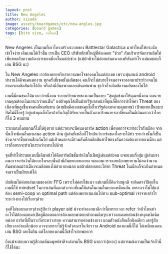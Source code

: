 ```yaml
---
layout: post
title: New Angeles
author: sisada
image: assets/boardgames/etc/new-angles.jpg
categories: [board games]
tags: [bite size, กบโอเค]
---
```


New Angeles เป็นเกมที่เอาโครงสร้างระบบของ Battlestar Galactica มาทำใหม่ให้กระฉับ เข้าใจง่าย เดินเกมได้เร็วขึ้น เราเป็น CEO บริษัทยักษ์ใหญ่ที่ต้องคอย "ช่วย" กันบริหารจัดการผลิตให้เพียงพอกับความต้องการของเมืองในแต่ล่ะช่วง (แม้ปกติจะไม่ค่อยเล่นแนวอเมริกันเท่าไร แต่ผมชอบก็เล่น BSG นะ)

ใน New Angeles เราต้องคอยบริหารความพอใจของคนในแต่ล่ะเขต เพราะหุ่นยนต์ android ทำงานได้ดีจนคนตกงาน ทุกครั้งที่เขตนั้นผลิตของ คนก็จะไม่สบายใจจนอาจจะออกมาประท้วงจนไม่สามารถผลิตสินค้าได้อีก หรือถ้ามีอันธพาลคอยเดินเพ่นพ่าน ธุรกิจก็จะติดขัดจนผลิตของไม่ได้

เกมนี้มีคนชนะได้มากกว่าหนึ่งคน ระบบเป้าหมายของเกมเป็นแบบ "สุ่มคู่แข่งมาให้คุณหนึ่งคน ตอนจบเกมคุณต้องเงินเยอะกว่าคนนั้น" แต่ถ้าคุณได้เป็นฝ่ายรัฐบาลหน้าที่คุณก็คือการทำให้ค่า Threat ของเมืองเพิ่มสูงขึ้นจนคนอื่นแพ้แทน (ตามธีมคือเอกชนคุมไม่ไหวรัฐต้องมาควบคุมแทน) เป้าหมายเป็นแบบปิดไม่มีใครรู้ว่าคู่แข่งคุณคือใครถ้าบังเอิญได้รับแจกเป็นตัวเองเป้าหมายจะเปลี่ยนเป็นมีเงินมากกว่าใครก็ได้ 3 คนแทน

ระบบเกมโดยแกนก็ไม่ได้ยุ่งยาก แต่ล่ะรอบจะมีคนลงการ์ด action เพื่อบอกว่าจะทำอะไรกับเมือง จากนั้นก็จะมีคนอื่นมาเสนอ action ค้าน ผู้เล่นที่เหลือก็โว้ทกันว่าการ์ดของใครจะได้ทำ ระหว่างนั้นก็เป็นช่วงเจรจาซื้อขายเสียงกันไป แม้เป้าหมายจะมีร่วมกันคือผลิตสินค้าให้ตรงกันความต้องการของเมือง แต่เราก็อยากจะทำเงินระหว่างทางไปด้วย

จุดที่ทำให้ระบบแบบนี้เดินหน้าได้คือการ์ดมิชชั่นทำเงินในมือผู้เล่นแต่ล่ะคน แจกแบบกึ่งสุ่ม ผู้เล่นบางคนอาจจะทำเงินได้เยอะในรอบนั้นถ้ามีอันธพาลเยอะพอ พอตอนเจรจาเลยต้องพยายามไม่ลดจำนวนอันธพาลแม้ว่าเมืองจะผลิตของได้ลำบากหน่อย แต่ถ้าปล่อยเยอะไปค่า Threat ในเมืองก็จะเกินกำหนดจนเราเป็นฝ่ายแพ้ได้

ปกติผมไม่ค่อยเล่นเกมของค่าย FFG เพราะไม่ค่อยใช่แนว แต่เกมนี้ก็คิดว่าสนุกดี จะติดตรงวิธีคุยในเกมนี้ใช้ mindset ในการเล่นที่แตกต่างจากที่ผมใช้เล่นในเกมอื่นเยอะเหมือนกัน เพราะเราไม่ได้แค่ต้อง semi-coop หา optimal path แต่ต้องพยายามเล่นไปทาง sub-optimal เจรจาหากำไรระหว่างทางไปเรื่อยๆด้วย

จุดที่ไม่ชอบหลายๆส่วนรู้สึกว่า player aid น่าจะทำออกมาดีกว่านี้เพราะเวลา refer ว่าตัวไหนทำอะไรได้ต้องคอยมาเปิดคู่มือตลอดการต้องคอยมาตอบคำถามเดิมๆระหว่างเกมเลยค่อนข้างหงุดหงิดนิดหน่อย การ์ดที่เป็นรางวัลระหว่างรอบ ความสามารถค่อนข้างบาง แถมตัวหนังสือเล็กนิดเดียว เลยรู้สึกเสียเวลาอ่านเล็กน้อย อาจจะเพราะไม่รู้จักตัวละครในจักรวาล Android ของเกมนี้ก็ได้ ไม่เหมือนตอนเล่น BSG เลยไม่อิน แต่โลกของเกมนี้ก็เข้าใจง่ายพอควร

ถึงแม้จะชอบความรู้สึกกดดันมนุษย์ชาติจะล่มจมใน BSG มากกว่า(เยอะ) แต่อารมณ์ความเป็นเจ้าสัวนี่ก็ใช้ได้นะ